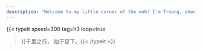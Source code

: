 ```yaml
---
description: "Welcome to my little corner of the web! I'm Truong, sharing blog posts about the best hikes, tech that inspires me, and snippets of my life. Check out my hiking blog for tips and routes that’ll turn your next trip into an adventure!"
---
```


<!-- 👋 -->
<!-- {{< button href="/posts" target="_self" >}}
Posts
{{< /button >}} -->

{{< typeit
    speed=300
    tag=h3
    loop=true
>}}千里之行，
始于足下。{{< /typeit >}}
